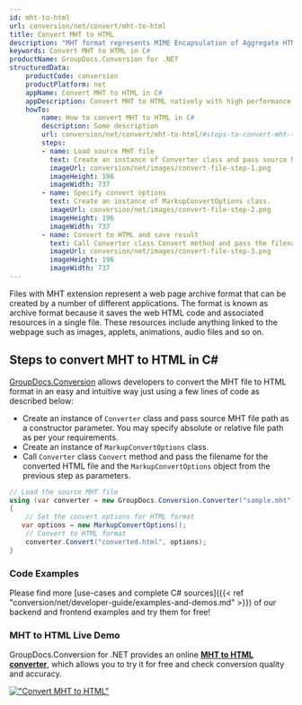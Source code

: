 ```yaml
---
id: mht-to-html
url: conversion/net/convert/mht-to-html
title: Convert MHT to HTML
description: "MHT format represents MIME Encapsulation of Aggregate HTML with .mht extension. Learn how to convert MHT to HTML file programmatically in C# language using GroupDocs.Conversion for .NET library."
keywords: Convert MHT to HTML in C#
productName: GroupDocs.Conversion for .NET
structuredData:
    productCode: conversion
    productPlatform: net
    appName: Convert MHT to HTML in C#
    appDescription: Convert MHT to HTML natively with high performance using C# language and server side GroupDocs.Conversion for .NET APIs, without the use of any software like Microsoft or Open Office.
    howTo:
        name: How to convert MHT to HTML in C# 
        description: Some description
        url: conversion/net/convert/mht-to-html/#steps-to-convert-mht-to-html-in-c
        steps:
        - name: Load source MHT file 
          text: Create an instance of Converter class and pass source MHT file path as a constructor parameter. You may specify absolute or relative file path as per your requirements. 
          imageUrl: conversion/net/images/convert-file-step-1.png
          imageHeight: 196
          imageWidth: 737
        - name: Specify convert options 
          text: Create an instance of MarkupConvertOptions class.
          imageUrl: conversion/net/images/convert-file-step-2.png
          imageHeight: 196
          imageWidth: 737
        - name: Convert to HTML and save result 
          text: Call Converter class Convert method and pass the filename for the converted HTML file and the MarkupConvertOptions object from the previous step as parameters.
          imageUrl: conversion/net/images/convert-file-step-3.png
          imageHeight: 196
          imageWidth: 737
---
```


Files with MHT extension represent a web page archive format that can be created by a number of different applications. The format is known as archive format because it saves the web HTML code and associated resources in a single file. These resources include anything linked to the webpage such as images, applets, animations, audio files and so on.

## Steps to convert MHT to HTML in C#

[GroupDocs.Conversion](https://products.groupdocs.com/conversion/net) allows developers to convert the MHT file to HTML format in an easy and intuitive way just using a few lines of code as described below:

* Create an instance of `Converter` class and pass source MHT file path as a constructor parameter. You may specify absolute or relative file path as per your requirements. 
* Create an instance of `MarkupConvertOptions` class.
* Call `Converter` class `Convert` method and pass the filename for the converted HTML file and the `MarkupConvertOptions` object from the previous step as parameters.

```csharp
// Load the source MHT file
using (var converter = new GroupDocs.Conversion.Converter("sample.mht"))
{
    // Set the convert options for HTML format
   var options = new MarkupConvertOptions();
    // Convert to HTML format
    converter.Convert("converted.html", options);
}
```

### Code Examples

Please find more [use-cases and complete C# sources]({{< ref "conversion/net/developer-guide/examples-and-demos.md" >}}) of our backend and frontend examples and try them for free!

### MHT to HTML Live Demo

GroupDocs.Conversion for .NET provides an online [**MHT to HTML converter**](https://products.groupdocs.app/conversion/mht-to-html), which allows you to try it for free and check conversion quality and accuracy.

[!["Convert MHT to HTML"](conversion/net/images/convert-to-html/convert-mht-to-html.png)](https://products.groupdocs.app/conversion/mht-to-html)